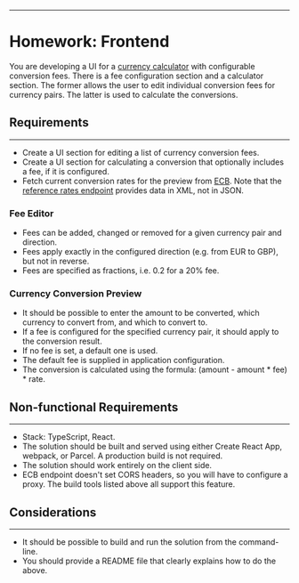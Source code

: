 *** 
# Homework: Frontend 
You are developing a UI for a <a href="https://www.xe.com/currencyconverter/">currency calculator</a> with configurable conversion fees. There is a fee configuration section and a calculator section. The former allows the user to edit individual conversion fees for currency pairs. The latter is used to calculate the conversions.

## Requirements
***
* Create a UI section for editing a list of currency conversion fees.
* Create a UI section for calculating a conversion that optionally includes a fee, if it is configured.
* Fetch current conversion rates for the preview from <a href="https://www.ecb.europa.eu/stats/policy_and_exchange_rates/euro_reference_exchange_rates/html/index.en.html">ECB</a>. Note that the <a href="https://www.ecb.europa.eu/stats/eurofxref/eurofxref-daily.xml">reference rates endpoint</a> provides data in XML, not in JSON.

### Fee Editor
* Fees can be added, changed or removed for a given currency pair and direction.
* Fees apply exactly in the configured direction (e.g. from EUR to GBP), but not in reverse.
* Fees are specified as fractions, i.e. 0.2 for a 20% fee.

### Currency Conversion Preview
* It should be possible to enter the amount to be converted, which currency to convert from, and which to convert to.
* If a fee is configured for the specified currency pair, it should apply to the conversion result.
* If no fee is set, a default one is used.
* The default fee is supplied in application configuration.
* The conversion is calculated using the formula: (amount - amount * fee) * rate.

## Non-functional Requirements
***
* Stack: TypeScript, React.
* The solution should be built and served using either Create React App, webpack, or Parcel. A production build is not required.
* The solution should work entirely on the client side.
* ECB endpoint doesn't set CORS headers, so you will have to configure a proxy. The build tools listed above all support this feature.

## Considerations
***
* It should be possible to build and run the solution from the command-line.
* You should provide a README file that clearly explains how to do the above.